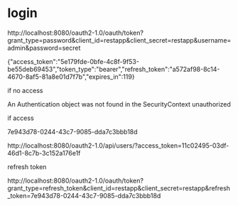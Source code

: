 # login
http://localhost:8080/oauth2-1.0/oauth/token?grant_type=password&client_id=restapp&client_secret=restapp&username=admin&password=secret

{"access_token":"5e179fde-0bfe-4c8f-9f53-be55deb69453","token_type":"bearer","refresh_token":"a572af98-8c14-4670-8af5-81a8e01d7f7b","expires_in":119}

if no access

<oauth>
<error_description>
An Authentication object was not found in the SecurityContext
</error_description>
<error>unauthorized</error>
</oauth>

if access

7e943d78-0244-43c7-9085-dda7c3bbb18d

http://localhost:8080/oauth2-1.0/api/users/?access_token=11c02495-03df-46d1-8c7b-3c152a176e1f


refresh token

http://localhost:8080/oauth2-1.0/oauth/token?grant_type=refresh_token&client_id=restapp&client_secret=restapp&refresh_token=7e943d78-0244-43c7-9085-dda7c3bbb18d
